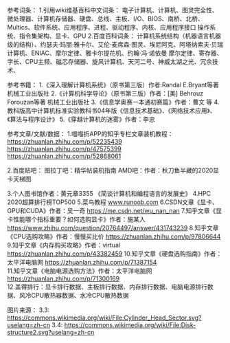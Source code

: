 参考词条：
1.引用wiki维基百科中文词条：
电子计算机、计算机、图灵完全性、微处理器、计算机存储器、硬盘、总线、主板、I/O、BIOS、南桥、北桥、Multics、软件系统、应用程序、进程、驱动程序、内核、应用程序接口
操作系统、指令集架构、显卡、GPU
2.百度百科词条：
计算机系统结构（机器语言机器级的结构）、约瑟夫·玛丽·雅卡尔、艾伦·麦席森·图灵、埃尼阿克、阿塔纳索夫·贝瑞计算机、ENIAC、摩尔定律、雅卡尔提花机、约翰·冯·诺依曼
摩尔定律、寄存器、字长、CPU主频、磁芯存储器、旋风计算机、天河二号、神威太湖之光、冗余技术、

参考书籍：
1.《深入理解计算机系统》（原书第三版）作者:Randal E.Bryant等著 机械工业出版社
2.《计算机科学导论》（原书第三版）作者：[美] Behrouz Forouzan等著 机械工业出版社
3.《信息学奥赛一本通初赛篇》作者：曹文 等
4.教科版高中计算机标准实验教科书04年版《信息技术基础》、《网络技术应用》、《算法与程序设计》
5.《穿越计算机的迷雾》作者：李忠

参考文章/文献/数据：
1.喵喵折APP的知乎专栏文章装机教程：
https://zhuanlan.zhihu.com/p/52235439
https://zhuanlan.zhihu.com/p/47575399
https://zhuanlan.zhihu.com/p/52868061

2.百度贴吧：
图拉丁吧：精华帖装机指南
AMD吧：作者：秋刀鱼半藏的2020显卡天梯图

3.个人图书馆作者：黄元章3355 《简谈计算机和编程语言的发展史》
4.HPC 2020超算排行榜TOP500
5.菜鸟教程 www.runoob.com
6.CSDN文章《显卡、GPU和CUDA》作者：吴一奇 https://me.csdn.net/wu_nan_nan
7.知乎文章《显卡性能哪个指标重要？如何选购显卡》作者：施某人 https://www.zhihu.com/question/20764497/answer/431743239
8.知乎文章《CPU选购攻略》作者：慢慢买比价 https://zhuanlan.zhihu.com/p/97806644
9.知乎文章《内存购买攻略》作者：virtual https://zhuanlan.zhihu.com/p/43382459
10.知乎文章《硬盘选购指南》作者：太平洋电脑网 https://zhuanlan.zhihu.com/p/71387154  
11.知乎文章《电脑电源选购方法》作者：太平洋电脑网 https://zhuanlan.zhihu.com/p/71300169  
12.盖得排行：显卡排行数据、主板排行数据、内存排行数据、电脑电源排行数据、风冷CPU散热器数据、水冷CPU散热数据

图片来源：
3.3: https://commons.wikimedia.org/wiki/File:Cylinder_Head_Sector.svg?uselang=zh-cn
3.4: https://commons.wikimedia.org/wiki/File:Disk-structure2.svg?uselang=zh-cn


